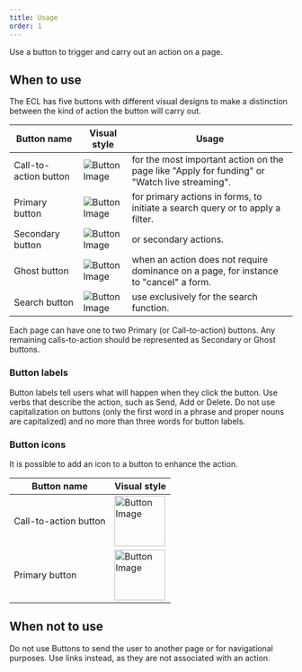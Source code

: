 ```yaml
---
title: Usage
order: 1
---
```


Use a button to trigger and carry out an action on a page.

## When to use

The ECL has five buttons with different visual designs to make a distinction between the kind of action the button will carry out.

| Button name           | Visual style                                                                                            | Usage                                                                                         |
| --------------------- | ------------------------------------------------------------------------------------------------------- | --------------------------------------------------------------------------------------------- |
| Call-to-action button | ![Button Image](https://inno-ecl.s3.amazonaws.com/media/images/EC/Buttons/Button_CTA_Default.png)       | for the most important action on the page like "Apply for funding" or "Watch live streaming". |
| Primary button        | ![Button Image](https://inno-ecl.s3.amazonaws.com/media/images/EC/Buttons/Button_Primary_Default.png)   | for primary actions in forms, to initiate a search query or to apply a filter.                |
| Secondary button      | ![Button Image](https://inno-ecl.s3.amazonaws.com/media/images/EC/Buttons/Button_Secondary_Default.png) | or secondary actions.                                                                         |
| Ghost button          | ![Button Image](https://inno-ecl.s3.amazonaws.com/media/images/EC/Buttons/Button_Ghost_Default.png)     | when an action does not require dominance on a page, for instance to "cancel" a form.         |
| Search button         | ![Button Image](https://inno-ecl.s3.amazonaws.com/media/images/EC/Buttons/Button_Search_Default.png)    | use exclusively for the search function.                                                      |

Each page can have one to two Primary (or Call-to-action) buttons. Any remaining calls-to-action should be represented as Secondary or Ghost buttons.

### Button labels

Button labels tell users what will happen when they click the button. Use verbs that describe the action, such as Send, Add or Delete. Do not use capitalization on buttons (only the first word in a phrase and proper nouns are capitalized) and no more than three words for button labels.

### Button icons

It is possible to add an icon to a button to enhance the action.

| Button name           | Visual style                                                                                                                         |
| --------------------- | ------------------------------------------------------------------------------------------------------------------------------------ |
| Call-to-action button | <img src="https://inno-ecl.s3.amazonaws.com/media/images/EC/Buttons/Button_CTA-Icon_Default.png" alt="Button Image" width="90"/>     |
| Primary button        | <img src="https://inno-ecl.s3.amazonaws.com/media/images/EC/Buttons/Button_Primary_icon_Default.png" alt="Button Image" width="90"/> |

## When not to use

Do not use Buttons to send the user to another page or for navigational purposes. Use links instead, as they are not associated with an action.

